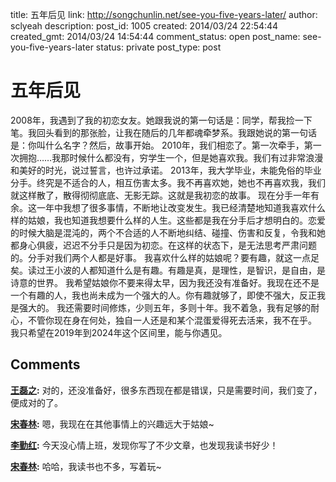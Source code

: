 title: 五年后见
link: http://songchunlin.net/see-you-five-years-later/
author: sclyeah
description: 
post_id: 1005
created: 2014/03/24 22:54:44
created_gmt: 2014/03/24 14:54:44
comment_status: open
post_name: see-you-five-years-later
status: private
post_type: post

# 五年后见

2008年，我遇到了我的初恋女友。她跟我说的第一句话是：同学，帮我捡一下笔。我回头看到的那张脸，让我在随后的几年都魂牵梦系。我跟她说的第一句话是：你叫什么名字？然后，故事开始。 2010年，我们相恋了。第一次牵手，第一次拥抱……我那时候什么都没有，穷学生一个，但是她喜欢我。我们有过非常浪漫和美好的时光，说过誓言，也许过承诺。 2013年，我大学毕业，未能免俗的毕业分手。终究是不适合的人，相互伤害太多。我不再喜欢她，她也不再喜欢我，我们就这样散了，散得彻彻底底、无影无踪。这就是我初恋的故事。 现在分手一年有余。这一年中我想了很多事情，不断地让改变发生。我已经清楚地知道我喜欢什么样的姑娘，我也知道我想要什么样的人生。这些都是我在分手后才想明白的。恋爱的时候大脑是混沌的，两个不合适的人不断地纠结、碰撞、伤害和反复，令我和她都身心俱疲，迟迟不分手只是因为初恋。在这样的状态下，是无法思考严肃问题的。分手对我们两个人都是好事。 我喜欢什么样的姑娘呢？要有趣，就这一点足矣。读过王小波的人都知道什么是有趣。有趣是真，是理性，是智识，是自由，是诗意的世界。 我希望姑娘你不要来得太早，因为我还没有准备好。我现在还不是一个有趣的人，我也尚未成为一个强大的人。你有趣就够了，即使不强大，反正我是强大的。 我还需要时间修炼，少则五年，多则十年。我不着急，我有足够的耐心，不管你现在身在何处，独自一人还是和某个混蛋爱得死去活来，我不在乎。 我只希望在2019年到2024年这个区间里，能与你遇见。

## Comments

**[王磊之](#195 "2014-03-25 14:18:09"):** 对的，还没准备好，很多东西现在都是错误，只是需要时间，我们变了，便成对的了。

**[宋春林](#196 "2014-03-26 00:05:40"):** 嗯，我现在在其他事情上的兴趣远大于姑娘~

**[李勤红](#20386 "2014-11-12 06:20:44"):** 今天没心情上班，发现你写了不少文章，也发现我读书好少！

**[宋春林](#20479 "2014-11-12 23:44:56"):** 哈哈，我读书也不多，写着玩~

